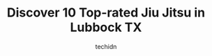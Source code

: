 ---
layout: ampstory
image: https://i0.wp.com/www.depkes.org/wp-content/uploads/2023/06/jiu-jitsu-0-in-lubbock-tx-1685863747.jpeg?resize=640,853
author: techidn
featured: false
description: Discover the impressive array of Jiu Jitsu options in Lubbock TX, where you can find 10 of the largest Jiu Jitsu establishments in the area. From renowned classics to hidden gems, Lubbock TX
title: Discover 10 Top-rated Jiu Jitsu in Lubbock TX
cover:
   title: Discover 10 Top-rated Jiu Jitsu in Lubbock TX
   subtitle: Rickpate
   background: https://www.depkes.org/wp-content/uploads/2023/06/jiu-jitsu-0-in-lubbock-tx-1685863747.jpeg

pages: 
 - layout: thirds
   top: <h1>#1 BASE Brazilian Jiu Jitsu</h1>
   bottom: "<p>Base BJJ has truly changed our lives! My kiddos have been training here for the past few months and I just cant speak any more highly of the coaches! My children have </p>"
   background: https://www.depkes.org/wp-content/uploads/2023/06/jiu-jitsu-1-in-lubbock-tx-1685863747.jpeg
   backgroundblur: true
 - layout: thirds
   top: <h1>#2 Bueno Brazilian Jiu Jitsu</h1>
   bottom: "<p>The BEST place to join! Family atmosphere. Great for many ways- learning a new skill, workout, competition, or just to make new friends. My family and I love this gym and</p>"
   background: https://www.depkes.org/wp-content/uploads/2023/06/jiu-jitsu-2-in-lubbock-tx-1685863748.jpeg
   cta:
      link: https://www.depkes.org/blog/discover-10-top-rated-jiu-jitsu-in-lubbock-tx/
      text: Discover 10 Top-rated Jiu Jitsu in Lubbock TX
 - layout: thirds
   top: <h1>#3 Victory Combat Sports Academy</h1>
   bottom: "<p>3520 Woodrow Rd Suite 103, Lubbock, TX 79423, United States</p>"
   background: https://www.depkes.org/wp-content/uploads/2023/06/jiu-jitsu-3-in-lubbock-tx-1685863748.jpeg
   cta:
      link: https://www.depkes.org/blog/discover-10-top-rated-jiu-jitsu-in-lubbock-tx/
      text: Discover 10 Top-rated Jiu Jitsu in Lubbock TX
 - layout: thirds
   top: <h1>#4 United Martial Arts Training Center</h1>
   bottom: "<p>14208 Slide Rd, Lubbock, TX 79424, United States</p>"
   background: https://images.unsplash.com/photo-1608411404720-c8f0417bcdba?ixlib=rb-4.0.3&ixid=MnwxMjA3fDB8MHxwaG90by1wYWdlfHx8fGVufDB8fHx8&auto=format&fit=crop&w=640&h=853&q=80
   cta:
      link: https://www.depkes.org/blog/discover-10-top-rated-jiu-jitsu-in-lubbock-tx/
      text: Discover 10 Top-rated Jiu Jitsu in Lubbock TX
 - layout: thirds
   top: <h1>#5 Texas Karate Institute</h1>
   bottom: "<p>2878 34th St, Lubbock, TX 79410, United States</p>"
   background: https://images.unsplash.com/photo-1574169208507-84376144848b?ixlib=rb-4.0.3&ixid=MnwxMjA3fDB8MHxwaG90by1wYWdlfHx8fGVufDB8fHx8&auto=format&fit=crop&w=640&h=853&q=80
   cta:
      link: https://www.depkes.org/blog/discover-10-top-rated-jiu-jitsu-in-lubbock-tx/
      text: Discover 10 Top-rated Jiu Jitsu in Lubbock TX
 - layout: thirds
   top: <h1>#6 Premier Martial Arts</h1>
   bottom: "<p>3517 50th St, Lubbock, TX 79413, United States</p>"
   background: https://images.unsplash.com/photo-1604871000636-074fa5117945?ixlib=rb-4.0.3&ixid=MnwxMjA3fDB8MHxwaG90by1wYWdlfHx8fGVufDB8fHx8&auto=format&fit=crop&w=640&h=853&q=80
   cta:
      link: https://www.depkes.org/blog/discover-10-top-rated-jiu-jitsu-in-lubbock-tx/
      text: Discover 10 Top-rated Jiu Jitsu in Lubbock TX
 - layout: thirds
   top: <h1>#7 West Texas Jiu Jitsu Academy</h1>
   bottom: "<p>4116 34th St, Lubbock, TX 79410, United States</p>"
   background: https://images.unsplash.com/photo-1597773150796-e5c14ebecbf5?ixlib=rb-4.0.3&ixid=MnwxMjA3fDB8MHxwaG90by1wYWdlfHx8fGVufDB8fHx8&auto=format&fit=crop&w=640&h=853&q=80
   cta:
      link: https://www.depkes.org/blog/discover-10-top-rated-jiu-jitsu-in-lubbock-tx/
      text: Discover 10 Top-rated Jiu Jitsu in Lubbock TX
 - layout: thirds
   middle: Continue reading...
   background: https://images.unsplash.com/photo-1552083974-186346191183?ixlib=rb-4.0.3&ixid=MnwxMjA3fDB8MHxwaG90by1wYWdlfHx8fGVufDB8fHx8&auto=format&fit=crop&w=640&h=853&q=80
   cta:
      link: https://www.depkes.org/blog/discover-10-top-rated-jiu-jitsu-in-lubbock-tx/
      text: Discover 10 Top-rated Jiu Jitsu in Lubbock TX
      
---